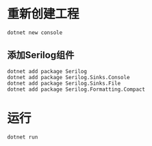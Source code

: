 # 重新创建工程

```
dotnet new console
```

## 添加Serilog组件

```
dotnet add package Serilog
dotnet add package Serilog.Sinks.Console
dotnet add package Serilog.Sinks.File
dotnet add package Serilog.Formatting.Compact
```

# 运行

```
dotnet run
```